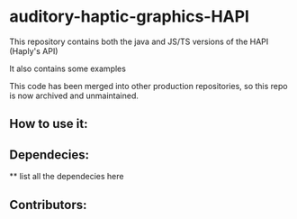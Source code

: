 # auditory-haptic-graphics-HAPI
This repository contains both the java and JS/TS versions of the HAPI (Haply's API) 

It also contains some examples

This code has been merged into other production repositories, so this repo is now archived and unmaintained.

## How to use it:

## Dependecies:

 ** list all the dependecies here 

 ## Contributors: 
